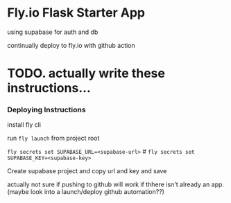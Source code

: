 # Fly.io Flask Starter App

using supabase for auth and db

continually deploy to fly.io with github action



# TODO. actually write these instructions...
### Deploying Instructions

install fly cli

run `fly launch` from project root

`fly secrets set SUPABASE_URL=<supabase-url>` # `fly secrets set SUPABASE_KEY=<supabase-key>`

Create supabase project and copy url and key and save

actually not sure if pushing to github will work if thhere isn't already an app.
(maybe look into a launch/deploy github automation??)
